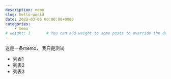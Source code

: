 ```yaml
---
description: memo
slug: hello-world
date: 2022-03-06 00:00:00+0000
categories:
    - memo
# weight: 1       # You can add weight to some posts to override the default sorting (date descending)
---
```

这是一条memo， 我只是测试
- 列表1
- 列表2
- 列表3